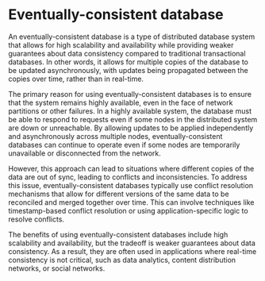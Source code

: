 # Eventually-consistent database

An eventually-consistent database is a type of distributed database system that allows for high scalability and availability while providing weaker guarantees about data consistency compared to traditional transactional databases. In other words, it allows for multiple copies of the database to be updated asynchronously, with updates being propagated between the copies over time, rather than in real-time.

The primary reason for using eventually-consistent databases is to ensure that the system remains highly available, even in the face of network partitions or other failures. In a highly available system, the database must be able to respond to requests even if some nodes in the distributed system are down or unreachable. By allowing updates to be applied independently and asynchronously across multiple nodes, eventually-consistent databases can continue to operate even if some nodes are temporarily unavailable or disconnected from the network.

However, this approach can lead to situations where different copies of the data are out of sync, leading to conflicts and inconsistencies. To address this issue, eventually-consistent databases typically use conflict resolution mechanisms that allow for different versions of the same data to be reconciled and merged together over time. This can involve techniques like timestamp-based conflict resolution or using application-specific logic to resolve conflicts.

The benefits of using eventually-consistent databases include high scalability and availability, but the tradeoff is weaker guarantees about data consistency. As a result, they are often used in applications where real-time consistency is not critical, such as data analytics, content distribution networks, or social networks.